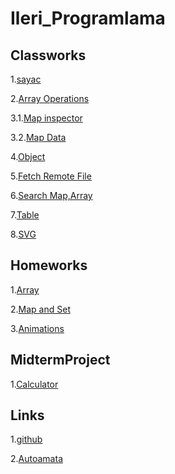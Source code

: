 # Ileri_Programlama

## Classworks

1.[sayac](https://ahmetihsansavas.github.io/Ileri_Programlama/Empty%20page.html)

2.[Array Operations](https://ahmetihsansavas.github.io/Ileri_Programlama/ArrayOdev.html)

3.1.[Map inspector](https://ahmetihsansavas.github.io/Ileri_Programlama/inspector.html)

3.2.[Map Data](https://ahmetihsansavas.github.io/Ileri_Programlama/c4_data.html)

4.[Object](https://ahmetihsansavas.github.io/Ileri_Programlama/cw4index.html)

5.[Fetch Remote File](https://ahmetihsansavas.github.io/Ileri_Programlama/cw5.html)

6.[Search Map,Array](https://ahmetihsansavas.github.io/Ileri_Programlama/cw6.html)

7.[Table](https://ahmetihsansavas.github.io/Ileri_Programlama/cw7/cw7.html)

8.[SVG](https://ahmetihsansavas.github.io/Ileri_Programlama/cw9.html)

## Homeworks

1.[Array](https://ahmetihsansavas.github.io/Ileri_Programlama/Homework1.html)

2.[Map and Set](https://ahmetihsansavas.github.io/Ileri_Programlama/HW2/odev.html)

3.[Animations](https://ahmetihsansavas.github.io/Ileri_Programlama/hw3/man.html)

## MidtermProject

1.[Calculator](https://ahmetihsansavas.github.io/Ileri_Programlama/midproject.html)

## Links

1.[github](https://github.com/ahmetihsansavas/Ileri_Programlama)

2.[Autoamata](https://ahmetihsansavas.github.io/otomata/)
